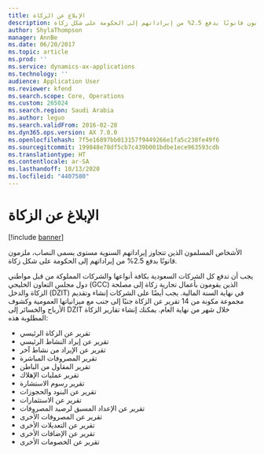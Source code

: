 ```yaml
---
title: الإبلاغ عن الزكاة
description: الأشخاص المسلمون الذين تتجاوز إيراداتهم السنوية مستوى يسمى النصاب، ملزمون قانونًا بدفع 2.5% من إيراداتهم إلى الحكومة على شكل زكاة.
author: ShylaThompson
manager: AnnBe
ms.date: 06/20/2017
ms.topic: article
ms.prod: ''
ms.service: dynamics-ax-applications
ms.technology: ''
audience: Application User
ms.reviewer: kfend
ms.search.scope: Core, Operations
ms.custom: 265024
ms.search.region: Saudi Arabia
ms.author: leguo
ms.search.validFrom: 2016-02-28
ms.dyn365.ops.version: AX 7.0.0
ms.openlocfilehash: 7f5e16897bb013157f9449266e1fa5c238fe49f6
ms.sourcegitcommit: 199848e78df5cb7c439b001bdbe1ece963593cdb
ms.translationtype: HT
ms.contentlocale: ar-SA
ms.lasthandoff: 10/13/2020
ms.locfileid: "4407580"
---
```

# <a name="zakat-reporting"></a>الإبلاغ عن الزكاة

[!include [banner](../includes/banner.md)]

الأشخاص المسلمون الذين تتجاوز إيراداتهم السنوية مستوى يسمى النصاب، ملزمون قانونًا بدفع 2.5% من إيراداتهم إلى الحكومة على شكل زكاة.

يجب أن تدفع كل الشركات السعودية بكافة أنواعها والشركات المملوكة من قبل مواطني دول مجلس التعاون الخليجي (GCC) الذين يقومون بأعمال تجارية زكاة إلى مصلحة الزكاة والدخل (DZIT) في نهاية السنة المالية. يجب أيضًا على الشركات إنشاء وتقديم مجموعة مكونة من 14 تقرير عن الزكاة جنبًا إلى جنب مع ميزانياتها العمومية وكشوف الأرباح والخسائر إلى DZIT خلال شهر من نهاية العام. يمكنك إنشاء تقارير الزكاة المطلوبة هذه:
-   تقرير عن الزكاة الرئيسي
-   تقرير عن إيراد النشاط الرئيسي
-   تقرير عن الإيراد من نشاط آخر
-   تقرير المصروفات المباشرة
-   تقرير المقاول من الباطن
-   تقرير عمليات الإهلاك
-   تقرير رسوم الاستشارة
-   تقرير عن البنود والحجوزات
-   تقرير عن الاستثمارات
-   تقرير عن الإعداد المسبق لرصيد المصروفات
-   تقرير عن المصروفات الأخرى
-   تقرير عن التعديلات الأخرى
-   تقرير عن الإضافات الأخرى
-   تقرير عن الخصومات الأخرى





